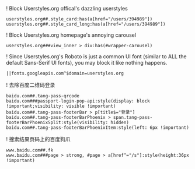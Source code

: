 ! Block Userstyles.org offical's dazzling userstyles

```
userstyles.org##.style_card:has(a[href="/users/394989"])
userstyles.org##.style_card_long:has(a[href="/users/394989"])
```

! Block Userstyles.org homepage's annoying carousel

`userstyles.org###view_inner > div:has(#wrapper-carousel)`

! Since Userstyles.org's Roboto is just a common UI font (similar to ALL the default Sans-Serif UI fonts), you may block it like nothing happens.

`||fonts.googleapis.com^$domain=userstyles.org`

! 去除百度二维码登录

```
baidu.com##.tang-pass-qrcode
baidu.com###passport-login-pop-api:style(display: block !important;visibility: visible !important)
baidu.com##.tang-pass-footerBar > p[title$="登录"]
baidu.com##.tang-pass-footerBarPhoenix > span.tang-pass-footerBarPhoenixSplit:style(visibility: hidden)
baidu.com##.tang-pass-footerBarPhoenixItem:style(left: 6px !important)
```

! 搜索结果页码上的百度狗爪
```
www.baidu.com##.fk
www.baidu.com###page > strong, #page > a[href^="/s"]:style(height:36px !important)
```
